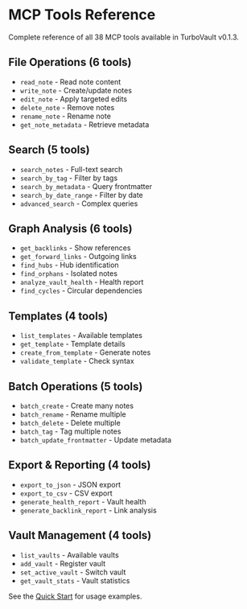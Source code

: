 # MCP Tools Reference

Complete reference of all 38 MCP tools available in TurboVault v0.1.3.

## File Operations (6 tools)

- `read_note` - Read note content
- `write_note` - Create/update notes
- `edit_note` - Apply targeted edits
- `delete_note` - Remove notes
- `rename_note` - Rename note
- `get_note_metadata` - Retrieve metadata

## Search (5 tools)

- `search_notes` - Full-text search
- `search_by_tag` - Filter by tags
- `search_by_metadata` - Query frontmatter
- `search_by_date_range` - Filter by date
- `advanced_search` - Complex queries

## Graph Analysis (6 tools)

- `get_backlinks` - Show references
- `get_forward_links` - Outgoing links
- `find_hubs` - Hub identification
- `find_orphans` - Isolated notes
- `analyze_vault_health` - Health report
- `find_cycles` - Circular dependencies

## Templates (4 tools)

- `list_templates` - Available templates
- `get_template` - Template details
- `create_from_template` - Generate notes
- `validate_template` - Check syntax

## Batch Operations (5 tools)

- `batch_create` - Create many notes
- `batch_rename` - Rename multiple
- `batch_delete` - Delete multiple
- `batch_tag` - Tag multiple notes
- `batch_update_frontmatter` - Update metadata

## Export & Reporting (4 tools)

- `export_to_json` - JSON export
- `export_to_csv` - CSV export
- `generate_health_report` - Vault health
- `generate_backlink_report` - Link analysis

## Vault Management (4 tools)

- `list_vaults` - Available vaults
- `add_vault` - Register vault
- `set_active_vault` - Switch vault
- `get_vault_stats` - Vault statistics

See the [Quick Start](../getting-started/quick-start.md) for usage examples.
